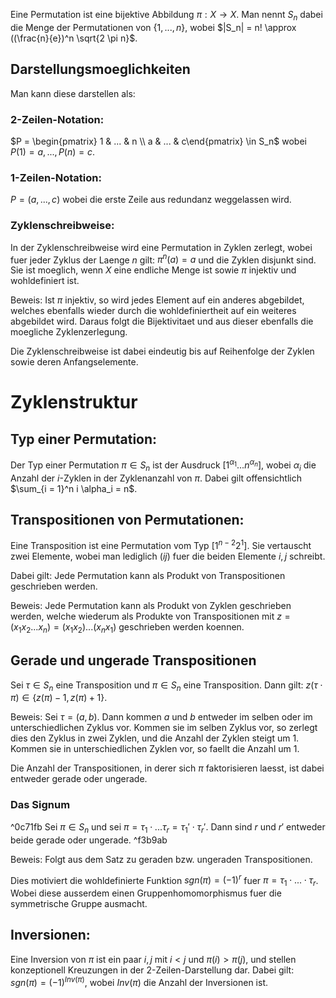 Eine Permutation ist eine bijektive Abbildung $\pi: X \rightarrow X$.
Man nennt $S_n$ dabei die Menge der Permutationen von $\{1, ..., n\}$, wobei $|S_n| = n! \approx ((\frac{n}{e})^n \sqrt{2 \pi n}$.
## Darstellungsmoeglichkeiten
Man kann diese darstellen als:
### 2-Zeilen-Notation:
$P = \begin{pmatrix}  1 & ... & n \\ a & ... & c\end{pmatrix} \in S_n$
wobei $P(1) = a, ..., P(n) = c$. 
### 1-Zeilen-Notation:
$P = (a, ..., c)$ 
wobei die erste Zeile aus redundanz weggelassen wird.
### Zyklenschreibweise:
In der Zyklenschreibweise wird eine Permutation in Zyklen zerlegt, wobei fuer jeder Zyklus der Laenge $n$ gilt: $\pi^n(a) = a$ und die Zyklen disjunkt sind. Sie ist moeglich, wenn $X$ eine endliche Menge ist sowie $\pi$ injektiv und wohldefiniert ist.

Beweis:
	Ist $\pi$ injektiv, so wird jedes Element auf ein anderes abgebildet, welches ebenfalls wieder durch die wohldefiniertheit auf ein weiteres abgebildet wird. Daraus folgt die Bijektivitaet und aus dieser ebenfalls die moegliche Zyklenzerlegung.

Die Zyklenschreibweise ist dabei eindeutig bis auf Reihenfolge der Zyklen sowie deren Anfangselemente. 

# Zyklenstruktur
## Typ einer Permutation:
Der Typ einer Permutation $\pi \in S_n$ ist der Ausdruck $[1^{\alpha_1} ... n^{\alpha_n}]$, wobei $\alpha_i$ die Anzahl der $i$-Zyklen in der Zyklenanzahl von $\pi$. Dabei gilt offensichtlich $\sum_{i = 1}^n i \alpha_i = n$. 

## Transpositionen von Permutationen:
Eine Transposition ist eine Permutation vom Typ $[1^{n - 2}2^1]$. Sie vertauscht zwei Elemente, wobei man lediglich $(ij)$ fuer die beiden Elemente  $i, j$ schreibt.

Dabei gilt: Jede Permutation kann als Produkt von Transpositionen geschrieben werden. 

Beweis:
	Jede Permutation kann als Produkt von Zyklen geschrieben werden, welche wiederum als Produkte von Transpositionen mit $z = (x_1 x_2 ... x_n) = (x_1 x_2)...(x_n x_1)$ geschrieben werden koennen.

## Gerade und ungerade Transpositionen
Sei $\tau \in S_n$ eine Transposition und $\pi \in S_n$ eine Transposition. Dann gilt:
$z(\tau \cdot \pi) \in \{z(\pi) - 1, z(\pi) + 1\}$.

Beweis:
	 Sei $\tau = (a,b)$. Dann kommen $a$ und $b$ entweder im selben oder im unterschiedlichen Zyklus vor. Kommen sie im selben Zyklus vor, so zerlegt dies den Zyklus in zwei Zyklen, und die Anzahl der Zyklen steigt um 1. Kommen sie in unterschiedlichen Zyklen vor, so faellt die Anzahl um 1.

Die Anzahl der Transpositionen, in derer sich $\pi$ faktorisieren laesst, ist dabei entweder gerade oder ungerade.
### Das Signum
^0c71fb
Sei $\pi \in S_n$ und sei $\pi = \tau_1 \cdot ... \tau_r = \tau_1' \cdot \tau_r'$. Dann sind $r$ und $r'$ entweder beide gerade oder ungerade. ^f3b9ab

Beweis:
	Folgt aus dem Satz zu geraden bzw. ungeraden Transpositionen.

Dies motiviert die wohldefinierte Funktion $sgn(\pi) = (-1)^r$ fuer $\pi = \tau_1 \cdot ... \cdot \tau_r$.
Wobei diese ausserdem einen Gruppenhomomorphismus fuer die symmetrische Gruppe ausmacht.

## Inversionen:
Eine Inversion von $\pi$ ist ein paar $i, j$ mit $i < j$ und $\pi(i) > \pi(j)$, und stellen konzeptionell Kreuzungen in der 2-Zeilen-Darstellung dar.
Dabei gilt: $sgn(\pi) = (-1)^{Inv(\pi)}$, wobei $Inv(\pi)$ die Anzahl der Inversionen ist.